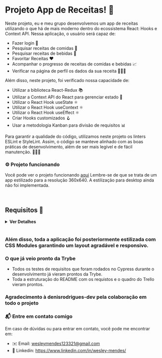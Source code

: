 # Projeto App de Receitas! 🍴 #

Neste projeto, eu e meu grupo desenvolvemos um app de receitas utilizando o que há de mais moderno dentro do ecossistema React: Hooks e Context API. Nessa aplicação, o usuário será capaz de:

- Fazer login 🔑
- Pesquisar receitas de comidas 🍔
- Pesquisar receitas de bebidas 🍹
- Favoritar Receitas ❤️
- Acompanhar o progresso de receitas de comidas e bebidas 📈
- Verificar na página de perfil os dados da sua receita 🧑🏻‍🍳


Além disso, neste projeto, foi verificado nossa capacidade de:
- Utilizar a biblioteca React-Redux 📚
- Utilizar a Context API do React para gerenciar estado 🔄
- Utilizar o React Hook useState ⚛️
- Utilizar o React Hook useContext ⚛️
- Utilizar o React Hook useEffect ⚛️
- Criar Hooks customizados 🪝
- Usar a metodologia Kanban para divisão de requisitos 📊

Para garantir a qualidade do código, utilizamos neste projeto os linters ESLint e StyleLint. Assim, o código se manteve alinhado com as boas práticas de desenvolvimento, além de ser mais legível e de fácil manutenção. 👨🏻‍💻

### ⚙️ Projeto funcionando ###
Você pode ver o projeto funcionando [aqui]([https://recipes-app-amber.vercel.app/](https://recipes-app-amber.vercel.app/)) Lembre-se de que se trata de um app estilizado para a resolução 360x640. A estilização para desktop ainda não foi implementada.

<br />

## Requisitos 📜 ##
<details>
  <summary><strong>Ver Detalhes</strong></summary><br />
   Tela de login
1 - Crie todos os elementos que devem respeitar os atributos descritos no protótipo para a tela de login
2 - Desenvolva a tela de maneira que a pessoa consiga escrever seu e-mail no input de email e sua senha no input de senha
3 - Desenvolva a tela de maneira que o formulário só seja válido após o preenchimento de um e-mail válido e de uma senha com mais de 6 caracteres
4 - Após a submissão do formulário, salve no localStorage o e-mail da pessoa usuária na chave user
5 - Redirecione a pessoa usuária para a tela principal de receitas de comidas após a submissão e validação com sucesso do login

## Header
6 - Implemente o header de acordo com a necessidade de cada tela
7 - Redirecione a pessoa usuária para a tela de perfil ao clicar no botão de perfil
8 - Desenvolva o botão de busca que, ao ser clicado, permita a visualização da barra de busca ou a esconda

Barra de busca – Header
9 - Implemente os elementos da barra de busca respeitando os atributos descritos no protótipo
10 - Implemente três radio buttons na barra de busca: Ingredient, Name e First letter
11 - Busque na API de comidas caso a pessoa esteja na página de comidas e na API de bebidas caso a pessoa esteja na de bebidas
12 - Redirecione a pessoa usuária para a tela de detalhes da receita caso apenas uma receita seja encontrada (o ID da receita deve constar na URL)
13 - Caso a busca retorne mais de uma receita, renderize as 12 primeiras encontradas e exiba a imagem e o nome de cada uma delas
14 - Exiba um alert caso nenhuma receita seja encontrada

## Menu inferior
15 - Implemente o menu inferior posicionando-o de forma fixa e contendo dois ícones: um para comidas e outro para bebidas
16 - Exiba o menu inferior apenas nas telas indicadas pelo protótipo
17 - Redirecione a pessoa usuária para a tela correta ao clicar em cada ícone no menu inferior

Tela principal de receitas
18 - Carregue as 12 primeiras receitas de comidas ou bebidas, uma em cada card
19 - Implemente os botões de categoria para serem utilizados como filtro
20 - Implemente o filtro das receitas por meio da API ao clicar no filtro de categoria
21 - Implemente o filtro como um toggle, o qual, se for selecionado novamente, fará o app retornar as receitas sem nenhum filtro
22 - Redirecione a pessoa usuária para a tela de detalhes quando ela clicar no card (a rota da tela deve mudar e sua URL deve conter o ID da receita)

## Tela de detalhes de uma receita
23 - Realize uma request para a API passando o ID da receita que deve estar disponível nos parâmetros da URL
24 - Desenvolva a tela de modo que ela contenha uma imagem da receita, um título, a categoria da receita (em caso de comidas) e se é ou não alcoólica (em caso de bebidas), uma lista de ingredientes (com as quantidades e instruções necessárias), um vídeo do YouTube incorporado e recomendações
25 - Implemente as recomendações (para receitas de comida, a recomendação deverá ser bebida; já para as receitas de bebida, a recomendação deverá ser comida)
26 - Implemente os 6 cards de recomendação, mostrando apenas 2 deles (o scroll é horizontal, similar a um carousel)
27 - Desenvolva um botão de nome "Start Recipe", que deve ficar fixo na parte de baixo da tela o tempo todo
28 - Implemente a solução de forma que, caso a receita já tenha sido feita, o botão "Start Recipe" desapareça
29 - Implemente a solução de modo que, caso a receita tenha sido iniciada mas não finalizada, o texto do botão deve ser "Continue Recipe"
30 - Redirecione a pessoa usuária caso o botão Start Recipe seja clicado (nesse caso, a rota deve mudar para a tela de receita em progresso)
31 - Implemente um botão de compartilhar e um de favoritar a receita
32 - Implemente a solução de forma que, ao clicar no botão de compartilhar, o link de detalhes da receita seja copiado para o clipboard e uma mensagem avisando que ele foi copiado apareça na tela em uma tag HTML
33 - Salve as receitas favoritas no localStorage na chave favoriteRecipes
34 - Implemente o ícone do coração (favorito) de modo que ele fique preenchido caso a receita esteja favoritada e vazio caso contrário
35 - Implemente a lógica no botão de favoritar de modo que, caso ele seja clicado, o ícone de coração mude seu estado atual e, caso esteja preenchido, mude para vazio e vice-versa

## Tela de receita em progresso
36 - Desenvolva a tela de modo que ela contenha uma imagem da receita, um título, a categoria (em caso de comidas) e se é ou não alcoólico (em caso de bebidas), uma lista de ingredientes (com as quantidades e instruções necessárias)
37 - Desenvolva um checkbox para cada item da lista de ingredientes
38 - Implemente uma lógica que ao clicar no checkbox de um ingrediente, o nome dele deve ser "riscado" da lista
39 - Salve o estado do progresso, que deve ser mantido caso a pessoa atualize a página ou volte para a mesma receita
40 - Desenvolva a lógica de favoritar e compartilhar (a lógica da tela de detalhes de uma receita se aplica aqui)
41 - Implemente a solução de modo que o botão de finalizar receita (Finish Recipe) só esteja habilitado quando todos os ingredientes estiverem "checkados" (marcados)
42 - Redirecione a pessoa usuária após ela clicar no botão de finalizar receita (Finish Recipe) para a página de receitas feitas, cuja rota deve ser /done-recipes

## Tela de receitas feitas
43 - Implemente os elementos da tela de receitas feitas respeitando os atributos descritos no protótipo
44 - Desenvolva a tela de modo que, caso a receita do card seja uma comida, ela apresente: foto da receita, nome, categoria, nacionalidade, data em que a pessoa fez a receita, duas primeiras tags retornadas pela API e botão de compartilhar
45 - Desenvolva a tela de maneira que, caso a receita do card seja uma bebida, ela apresente: foto da receita, nome, se é alcoólica, data em que a pessoa fez a receita e botão de compartilhar
46 - Desenvolva a solução de modo que o botão de compartilhar copie a URL da tela de detalhes da receita para o clipboard
47 - Implemente 2 botões que filtram as receitas por comida ou bebida e um terceiro que remove todos os filtros
48 - Redirecione a pessoa usuária para a tela de detalhes da receita caso seja clicado na foto ou no nome da receita

## Tela de receitas favoritas
49 - Implemente os elementos da tela de receitas favoritas (cumulativo com os atributos em comum com a tela de receitas feitas) respeitando os atributos descritos no protótipo
50 - Desenvolva a tela de modo que, caso a receita do card seja uma comida, ela apresente: foto da receita, nome, categoria, nacionalidade, botão de compartilhar e botão de desfavoritar
51 - Desenvolva a tela de modo que, caso a receita do card seja uma bebida, ela apresente: foto da receita, nome, se é alcoólica ou não, botão de compartilhar e botão de desfavoritar
52 - Desenvolva a solução de modo que o botão de compartilhar copie a URL da tela de detalhes da receita para o clipboard
53 - Desenvolva a solução de modo que o botão de desfavoritar remova a receita da lista de receitas favoritas do localStorage e da tela
54 - Implemente dois botões que filtrem as receitas por comida ou bebida e um terceiro que remova todos os filtros
55 - Redirecione a pessoa usuária quando ela clicar na foto ou no nome da receita (nesse caso, a rota deve mudar para a tela de detalhes daquela receita)

## Tela de perfil
56 - Implemente os elementos da tela de perfil respeitando os atributos descritos no protótipo
57 - Implemente a solução de maneira que o e-mail da pessoa usuária esteja visível
58 - Implemente três botões: um de nome Done Recipes, um de nome Favorite Recipes e um de nome Logout
59 - Redirecione a pessoa usuária de modo que, ao clicar no botão de Done Recipes, a rota mude para a tela de receitas feitas
60 - Redirecione a pessoa usuária de modo que, ao clicar no botão de Favorite Recipes, a rota mude para a tela de receitas favoritas
61 - Redirecione a pessoa usuária de modo que, ao clicar no botão Logout, o localStorage seja limpo e a rota mude para a tela de login
</details>

<br />

### Além disso, toda a aplicação foi posteriormente estilizada com CSS Modules garantindo um layout agradável e responsivo. ###

### O que já veio pronto da Trybe ###
- Todos os testes de requisitos que foram rodados no Cypress durante o desenvolvimento já vieram prontos da Trybe.
- Toda a estruturação do README com os requistos e o quadro do Trello vieram prontos.

### Agradecimento à denisrodrigues-dev pela colaboração em todo o projeto

### 📬 Entre em contato comigo ###
Em caso de dúvidas ou para entrar em contato, você pode me encontrar em:

- ✉️ Email: wesleymendes123321@gmail.com
- 🔗 Linkedin: https://www.linkedin.com/in/wesley-mendes/
